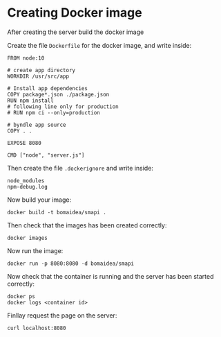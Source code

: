 # Creating Docker image

After creating the server build the docker image

Create the file `Dockerfile` for the docker image, and write inside:

```
FROM node:10

# create app directory
WORKDIR /usr/src/app

# Install app dependencies
COPY package*.json ./package.json
RUN npm install
# following line only for production
# RUN npm ci --only=production

# byndle app source
COPY . .

EXPOSE 8080

CMD ["node", "server.js"]
```

Then create the file `.dockerignore` and write inside:

```
node_modules
npm-debug.log
```

Now build your image:

```
docker build -t bomaidea/smapi .
```

Then check that the images has been created correctly:

```
docker images
```

Now run the image:

```
docker run -p 8080:8080 -d bomaidea/smapi
```

Now check that the container is running and the server has been started correctly:

```
docker ps
docker logs <container id>
```

Finllay request the page on the server:

```
curl localhost:8080
```

